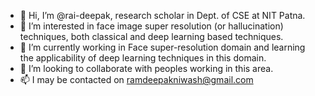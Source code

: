 - 👋 Hi, I’m @rai-deepak, research scholar in Dept. of CSE at NIT Patna.
- 👀 I’m interested in face image super resolution (or hallucination) techniques, both classical and deep learning based techniques.
- 🌱 I’m currently working in Face super-resolution domain and learning the applicability of deep learning techniques in this domain.
- 💞️ I’m looking to collaborate with peoples working in this area.
- 📫 I may be contacted on ramdeepakniwash@gmail.com

<!---
rai-deepak/rai-deepak is a ✨ special ✨ repository because its `README.md` (this file) appears on your GitHub profile.
You can click the Preview link to take a look at your changes.
--->
